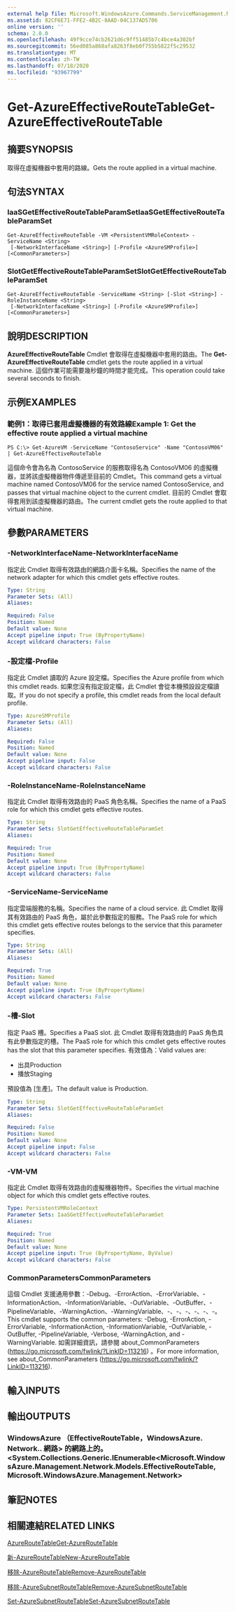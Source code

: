 ```yaml
---
external help file: Microsoft.WindowsAzure.Commands.ServiceManagement.Network.dll-Help.xml
ms.assetid: 82CF6E71-FFE2-4B2C-8AAD-04C137AD5706
online version: ''
schema: 2.0.0
ms.openlocfilehash: 49f9cce74cb2621d6c9ff51485b7c4bce4a302bf
ms.sourcegitcommit: 56ed085a868afa8263f8eb0f755b5822f5c29532
ms.translationtype: MT
ms.contentlocale: zh-TW
ms.lasthandoff: 07/18/2020
ms.locfileid: "93967799"
---
```

# <span data-ttu-id="bab21-101">Get-AzureEffectiveRouteTable</span><span class="sxs-lookup"><span data-stu-id="bab21-101">Get-AzureEffectiveRouteTable</span></span>

## <span data-ttu-id="bab21-102">摘要</span><span class="sxs-lookup"><span data-stu-id="bab21-102">SYNOPSIS</span></span>
<span data-ttu-id="bab21-103">取得在虛擬機器中套用的路線。</span><span class="sxs-lookup"><span data-stu-id="bab21-103">Gets the route applied in a virtual machine.</span></span>

## <span data-ttu-id="bab21-104">句法</span><span class="sxs-lookup"><span data-stu-id="bab21-104">SYNTAX</span></span>

### <span data-ttu-id="bab21-105">IaaSGetEffectiveRouteTableParamSet</span><span class="sxs-lookup"><span data-stu-id="bab21-105">IaaSGetEffectiveRouteTableParamSet</span></span>
```
Get-AzureEffectiveRouteTable -VM <PersistentVMRoleContext> -ServiceName <String>
 [-NetworkInterfaceName <String>] [-Profile <AzureSMProfile>] [<CommonParameters>]
```

### <span data-ttu-id="bab21-106">SlotGetEffectiveRouteTableParamSet</span><span class="sxs-lookup"><span data-stu-id="bab21-106">SlotGetEffectiveRouteTableParamSet</span></span>
```
Get-AzureEffectiveRouteTable -ServiceName <String> [-Slot <String>] -RoleInstanceName <String>
 [-NetworkInterfaceName <String>] [-Profile <AzureSMProfile>] [<CommonParameters>]
```

## <span data-ttu-id="bab21-107">說明</span><span class="sxs-lookup"><span data-stu-id="bab21-107">DESCRIPTION</span></span>
<span data-ttu-id="bab21-108">**AzureEffectiveRouteTable** Cmdlet 會取得在虛擬機器中套用的路由。</span><span class="sxs-lookup"><span data-stu-id="bab21-108">The **Get-AzureEffectiveRouteTable** cmdlet gets the route applied in a virtual machine.</span></span>
<span data-ttu-id="bab21-109">這個作業可能需要幾秒鐘的時間才能完成。</span><span class="sxs-lookup"><span data-stu-id="bab21-109">This operation could take several seconds to finish.</span></span>

## <span data-ttu-id="bab21-110">示例</span><span class="sxs-lookup"><span data-stu-id="bab21-110">EXAMPLES</span></span>

### <span data-ttu-id="bab21-111">範例1：取得已套用虛擬機器的有效路線</span><span class="sxs-lookup"><span data-stu-id="bab21-111">Example 1: Get the effective route applied a virtual machine</span></span>
```
PS C:\> Get-AzureVM -ServiceName "ContosoService" -Name "ContosoVM06" | Get-AzureEffectiveRouteTable
```

<span data-ttu-id="bab21-112">這個命令會為名為 ContosoService 的服務取得名為 ContosoVM06 的虛擬機器，並將該虛擬機器物件傳遞至目前的 Cmdlet。</span><span class="sxs-lookup"><span data-stu-id="bab21-112">This command gets a virtual machine named ContosoVM06 for the service named ContosoService, and passes that virtual machine object to the current cmdlet.</span></span>
<span data-ttu-id="bab21-113">目前的 Cmdlet 會取得套用到該虛擬機器的路由。</span><span class="sxs-lookup"><span data-stu-id="bab21-113">The current cmdlet gets the route applied to that virtual machine.</span></span>

## <span data-ttu-id="bab21-114">參數</span><span class="sxs-lookup"><span data-stu-id="bab21-114">PARAMETERS</span></span>

### <span data-ttu-id="bab21-115">-NetworkInterfaceName</span><span class="sxs-lookup"><span data-stu-id="bab21-115">-NetworkInterfaceName</span></span>
<span data-ttu-id="bab21-116">指定此 Cmdlet 取得有效路由的網路介面卡名稱。</span><span class="sxs-lookup"><span data-stu-id="bab21-116">Specifies the name of the network adapter for which this cmdlet gets effective routes.</span></span>

```yaml
Type: String
Parameter Sets: (All)
Aliases: 

Required: False
Position: Named
Default value: None
Accept pipeline input: True (ByPropertyName)
Accept wildcard characters: False
```

### <span data-ttu-id="bab21-117">-設定檔</span><span class="sxs-lookup"><span data-stu-id="bab21-117">-Profile</span></span>
<span data-ttu-id="bab21-118">指定此 Cmdlet 讀取的 Azure 設定檔。</span><span class="sxs-lookup"><span data-stu-id="bab21-118">Specifies the Azure profile from which this cmdlet reads.</span></span> <span data-ttu-id="bab21-119">如果您沒有指定設定檔，此 Cmdlet 會從本機預設設定檔讀取。</span><span class="sxs-lookup"><span data-stu-id="bab21-119">If you do not specify a profile, this cmdlet reads from the local default profile.</span></span>

```yaml
Type: AzureSMProfile
Parameter Sets: (All)
Aliases: 

Required: False
Position: Named
Default value: None
Accept pipeline input: False
Accept wildcard characters: False
```

### <span data-ttu-id="bab21-120">-RoleInstanceName</span><span class="sxs-lookup"><span data-stu-id="bab21-120">-RoleInstanceName</span></span>
<span data-ttu-id="bab21-121">指定此 Cmdlet 取得有效路由的 PaaS 角色名稱。</span><span class="sxs-lookup"><span data-stu-id="bab21-121">Specifies the name of a PaaS role for which this cmdlet gets effective routes.</span></span>

```yaml
Type: String
Parameter Sets: SlotGetEffectiveRouteTableParamSet
Aliases: 

Required: True
Position: Named
Default value: None
Accept pipeline input: True (ByPropertyName)
Accept wildcard characters: False
```

### <span data-ttu-id="bab21-122">-ServiceName</span><span class="sxs-lookup"><span data-stu-id="bab21-122">-ServiceName</span></span>
<span data-ttu-id="bab21-123">指定雲端服務的名稱。</span><span class="sxs-lookup"><span data-stu-id="bab21-123">Specifies the name of a cloud service.</span></span>
<span data-ttu-id="bab21-124">此 Cmdlet 取得其有效路由的 PaaS 角色，屬於此參數指定的服務。</span><span class="sxs-lookup"><span data-stu-id="bab21-124">The PaaS role for which this cmdlet gets effective routes belongs to the service that this parameter specifies.</span></span>

```yaml
Type: String
Parameter Sets: (All)
Aliases: 

Required: True
Position: Named
Default value: None
Accept pipeline input: True (ByPropertyName)
Accept wildcard characters: False
```

### <span data-ttu-id="bab21-125">-槽</span><span class="sxs-lookup"><span data-stu-id="bab21-125">-Slot</span></span>
<span data-ttu-id="bab21-126">指定 PaaS 槽。</span><span class="sxs-lookup"><span data-stu-id="bab21-126">Specifies a PaaS slot.</span></span>
<span data-ttu-id="bab21-127">此 Cmdlet 取得有效路由的 PaaS 角色具有此參數指定的槽。</span><span class="sxs-lookup"><span data-stu-id="bab21-127">The PaaS role for which this cmdlet gets effective routes has the slot that this parameter specifies.</span></span>
<span data-ttu-id="bab21-128">有效值為：</span><span class="sxs-lookup"><span data-stu-id="bab21-128">Valid values are:</span></span> 

- <span data-ttu-id="bab21-129">出具</span><span class="sxs-lookup"><span data-stu-id="bab21-129">Production</span></span>
- <span data-ttu-id="bab21-130">播放</span><span class="sxs-lookup"><span data-stu-id="bab21-130">Staging</span></span> 

<span data-ttu-id="bab21-131">預設值為 [生產]。</span><span class="sxs-lookup"><span data-stu-id="bab21-131">The default value is Production.</span></span>

```yaml
Type: String
Parameter Sets: SlotGetEffectiveRouteTableParamSet
Aliases: 

Required: False
Position: Named
Default value: None
Accept pipeline input: False
Accept wildcard characters: False
```

### <span data-ttu-id="bab21-132">-VM</span><span class="sxs-lookup"><span data-stu-id="bab21-132">-VM</span></span>
<span data-ttu-id="bab21-133">指定此 Cmdlet 取得有效路由的虛擬機器物件。</span><span class="sxs-lookup"><span data-stu-id="bab21-133">Specifies the virtual machine object for which this cmdlet gets effective routes.</span></span>

```yaml
Type: PersistentVMRoleContext
Parameter Sets: IaaSGetEffectiveRouteTableParamSet
Aliases: 

Required: True
Position: Named
Default value: None
Accept pipeline input: True (ByPropertyName, ByValue)
Accept wildcard characters: False
```

### <span data-ttu-id="bab21-134">CommonParameters</span><span class="sxs-lookup"><span data-stu-id="bab21-134">CommonParameters</span></span>
<span data-ttu-id="bab21-135">這個 Cmdlet 支援通用參數：-Debug、-ErrorAction、-ErrorVariable、-InformationAction、-InformationVariable、-OutVariable、-OutBuffer、-PipelineVariable、-WarningAction、-WarningVariable、-、-、-、-、-、-。</span><span class="sxs-lookup"><span data-stu-id="bab21-135">This cmdlet supports the common parameters: -Debug, -ErrorAction, -ErrorVariable, -InformationAction, -InformationVariable, -OutVariable, -OutBuffer, -PipelineVariable, -Verbose, -WarningAction, and -WarningVariable.</span></span> <span data-ttu-id="bab21-136">如需詳細資訊，請參閱 about_CommonParameters (https://go.microsoft.com/fwlink/?LinkID=113216) 。</span><span class="sxs-lookup"><span data-stu-id="bab21-136">For more information, see about_CommonParameters (https://go.microsoft.com/fwlink/?LinkID=113216).</span></span>

## <span data-ttu-id="bab21-137">輸入</span><span class="sxs-lookup"><span data-stu-id="bab21-137">INPUTS</span></span>

## <span data-ttu-id="bab21-138">輸出</span><span class="sxs-lookup"><span data-stu-id="bab21-138">OUTPUTS</span></span>

### <span data-ttu-id="bab21-139">WindowsAzure （EffectiveRouteTable，WindowsAzure. Network.. 網路> 的網路上的。<</span><span class="sxs-lookup"><span data-stu-id="bab21-139">System.Collections.Generic.IEnumerable<Microsoft.WindowsAzure.Management.Network.Models.EffectiveRouteTable, Microsoft.WindowsAzure.Management.Network></span></span>

## <span data-ttu-id="bab21-140">筆記</span><span class="sxs-lookup"><span data-stu-id="bab21-140">NOTES</span></span>

## <span data-ttu-id="bab21-141">相關連結</span><span class="sxs-lookup"><span data-stu-id="bab21-141">RELATED LINKS</span></span>

[<span data-ttu-id="bab21-142">AzureRouteTable</span><span class="sxs-lookup"><span data-stu-id="bab21-142">Get-AzureRouteTable</span></span>](./Get-AzureRouteTable.md)

[<span data-ttu-id="bab21-143">新-AzureRouteTable</span><span class="sxs-lookup"><span data-stu-id="bab21-143">New-AzureRouteTable</span></span>](./New-AzureRouteTable.md)

[<span data-ttu-id="bab21-144">移除-AzureRouteTable</span><span class="sxs-lookup"><span data-stu-id="bab21-144">Remove-AzureRouteTable</span></span>](./Remove-AzureRouteTable.md)

[<span data-ttu-id="bab21-145">移除-AzureSubnetRouteTable</span><span class="sxs-lookup"><span data-stu-id="bab21-145">Remove-AzureSubnetRouteTable</span></span>](./Remove-AzureSubnetRouteTable.md)

[<span data-ttu-id="bab21-146">Set-AzureSubnetRouteTable</span><span class="sxs-lookup"><span data-stu-id="bab21-146">Set-AzureSubnetRouteTable</span></span>](./Set-AzureSubnetRouteTable.md)


